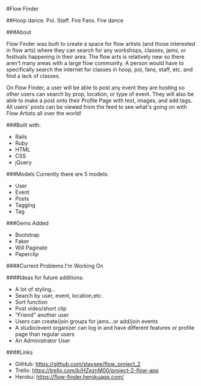 #Flow Finder

##Hoop dance. Poi. Staff. Fire Fans. Fire dance

###About

Flow Finder was built to create a space for flow artists (and those interested in flow arts) where they can search for any workshops, classes, jams, or festivals happening in their area. The flow arts is relatively new so there aren't many areas with a large flow community. A person would have to specifically search the internet for classes in hoop, poi, fans, staff, etc. and find a lack of classes.

On Flow Finder, a user will be able to post any event they are hosting so other users can search by prop, location, or type of event. They will also be able to make a post onto their Profile Page with text, images, and add tags. All users' posts can be viewed from the feed to see what's going on with Flow Artists all over the world!

###Built with:

- Rails
- Ruby
- HTML
- CSS
- jQuery

###Models
Currently there are 5 models:
- User
- Event
- Posts
- Tagging
- Tag

###Gems Added
- Bootstrap
- Faker
- Will Paginate
- Paperclip

####Current Problems I'm Working On

####Ideas for future additions:
- A lot of styling...
- Search by user, event, location,etc.
- Sort function
- Post video/short clip
- "Friend" another user
- Users can create/join groups for jams...or add/join events
- A studio/event organizer can log in and have different features or profile page than regular users
- An Administrator User



####Links
- GitHub: https://github.com/staysee/flow_project_2
- Trello: https://trello.com/b/HZeznM00/project-2-flow-app
- Heroku: https://flow-finder.herokuapp.com/

